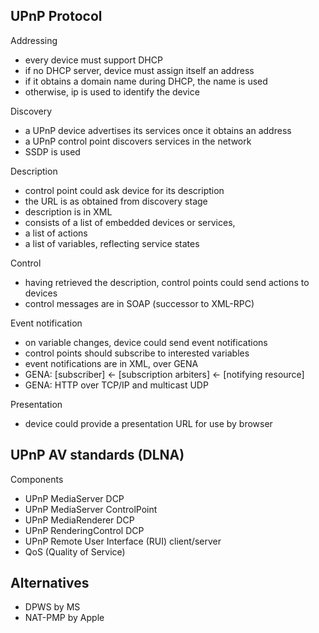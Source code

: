UPnP Protocol
-------------

Addressing
* every device must support DHCP
* if no DHCP server, device must assign itself an address
* if it obtains a domain name during DHCP, the name is used
* otherwise, ip is used to identify the device

Discovery
* a UPnP device advertises its services once it obtains an address
* a UPnP control point discovers services in the network
* SSDP is used

Description
* control point could ask device for its description
* the URL is as obtained from discovery stage
* description is in XML
* consists of a list of embedded devices or services,
* a list of actions
* a list of variables, reflecting service states

Control
* having retrieved the description, control points could send actions to devices
* control messages are in SOAP (successor to XML-RPC)

Event notification
* on variable changes, device could send event notifications
* control points should subscribe to interested variables
* event notifications are in XML, over GENA
* GENA: [subscriber] <- [subscription arbiters] <- [notifying resource]
* GENA: HTTP over TCP/IP and multicast UDP

Presentation
* device could provide a presentation URL for use by browser


UPnP AV standards (DLNA)
-----------------

Components
* UPnP MediaServer DCP
* UPnP MediaServer ControlPoint
* UPnP MediaRenderer DCP
* UPnP RenderingControl DCP
* UPnP Remote User Interface (RUI) client/server 
* QoS (Quality of Service)


Alternatives
------------
* DPWS by MS
* NAT-PMP by Apple
